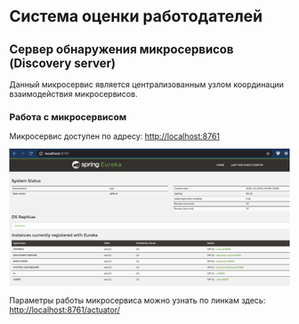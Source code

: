 # Система оценки работодателей

## Сервер обнаружения микросервисов (Discovery server)

Данный микросервис является централизованным узлом координации взаимодействия микросервисов. 

### Работа с микросервисом

Микросервис доступен по адресу: [http://localhost:8761](http://localhost:8761)

![Discovery server](../doc/screens/discovery-server.png)

Параметры работы микросервиса можно узнать по линкам здесь: [http://localhost:8761/actuator/](http://localhost:8761/actuator/)
